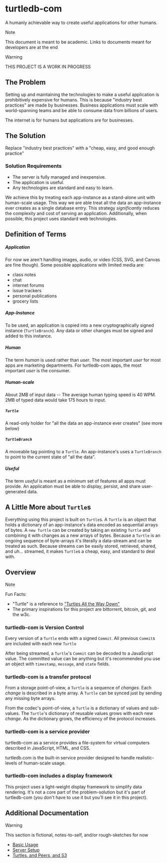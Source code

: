 # turtledb-com

A humanly achievable way to create useful applications for other humans.

> [!NOTE] 
> This document is meant to be academic.
> Links to documents meant for developers are at the end

> [!WARNING] 
> THIS PROJECT IS A WORK IN PROGRESS


## The Problem

Setting up and maintaining the technologies to make a useful application is prohibitively expensive for humans. 
This is because "industry best practices" are made by businesses.
Business applications must scale with world-spanning teams and be able to consume data from billions of users. 

The internet is for humans but applications are for businesses.

## The Solution 

Replace "industry best practices" with a "cheap, easy, and good enough practice"

### Solution Requirements

* The server is fully managed and inexpensive.
* The application is useful.
* Any technologies are standard and easy to learn.

We achieve this by treating each app-instance as a stand-alone unit with human-scale usage.
This way we are able treat all the data an app-instance ever creates as a single database entry.
This strategy *significantly* reduces the complexity and cost of serving an application.
Additionally, when possible, this project uses standard web technologies.

## Definition of Terms

##### Application
For now we aren't handling images, audio, or video (CSS, SVG, and Canvas are fine though). 
Some possible applications with limited media are:

* class notes
* chat
* internet forums
* issue trackers
* personal publications
* grocery lists

##### App-Instance
To be used, an application is copied into a new cryptographically signed instance (`TurtleBranch`). 
Any data or other changes must be signed and added to this instance.

##### Human
The term *human* is used rather than *user*. 
The most important *user* for most apps are marketing departments.
For turtledb-com apps, the most important *user* is the consumer.

##### Human-scale
About 2MB of input data
-- The average human typing speed is 40 WPM. 
2MB of typed data would take 175 hours to input. 

##### `Turtle`
A read-only holder for "all the data an app-instance ever creates" (see more below)

##### `TurtleBranch`
A moveable tag pointing to a `Turtle`. 
An app-instance's uses a `TurtleBranch` to point to the current state of "all the data".

##### Useful 
The term *useful* is meant as a minimum set of features all apps must provide.
An application must be able to display, persist, and share user-generated data.

## A Little More about `Turtle`s

Everything using this project is built on `Turtle`s.
A `Turtle` is an object that holds a dictionary of an app-instance's data encoded as sequential arrays of bytes.
A `new Turtle` can be created by taking an existing `Turtle` and combining it with changes as a new arrays of bytes.
Because a `Turtle` is an ongoing sequence of byte-arrays it's literally a data-stream and can be treated as such.
Because streams can be easily stored, retrieved, shared, and *uh...* streamed, it makes `Turtle`s a cheap, easy, and standard to deal with.

## Overview

> [!NOTE] 
> Fun Facts: 
> * "Turtle" is a reference to ["Turtles All the Way Down"](https://en.wikipedia.org/wiki/Turtles_all_the_way_down)
> * The primary inspirations for this project are bittorrent, bitcoin, git, and the w3c. 

### turtledb-com is Version Control

Every version of a `Turtle` ends with a signed `Commit`. 
All previous `Commit`s are included with each new `Turtle`

After being streamed, a `Turtle`'s `Commit` can be decoded to a JavaScript value. 
The committed value can be anything but it's recommended you use an object with `timestamp`, `message`, and `state` fields.

### turtledb-com is a transfer protocol

From a storage point-of-view, a `Turtle` is a sequence of *changes*.
Each *change* is described in a byte array.
A `Turtle` can be synced just by sending any missing byte arrays.

From the codec's point-of-view, a `Turtle` is a dictionary of values and sub-values.
The `Turtle`'s dictionary of reusable values grows with each new *change*.
As the dictionary grows, the efficiency of the protocol increases.

### turtledb-com is a service provider

turtledb-com as a service provides a file-system for virtual computers described in JavaScript, HTML, and CSS.

turtledb.com is the built-in service provider designed to handle realistic-levels of human-scale usage.

### turtledb-com includes a display framework

This project uses a light-weight display framework to simplify data rendering. 
It's not a core part of the problem-solution but it's part of turtledb-com (you don't have to use it but you'll see it in this project).

## Additional Documentation

> [!WARNING] 
> This section is fictional, notes-to-self, and/or rough-sketches for now

* [Basic Usage](docs/basic_usage.md)
* [Server Setup](docs/server_setup.md)
* [Turtles, and Peers, and S3](docs/turtles_peers_s3.md)
